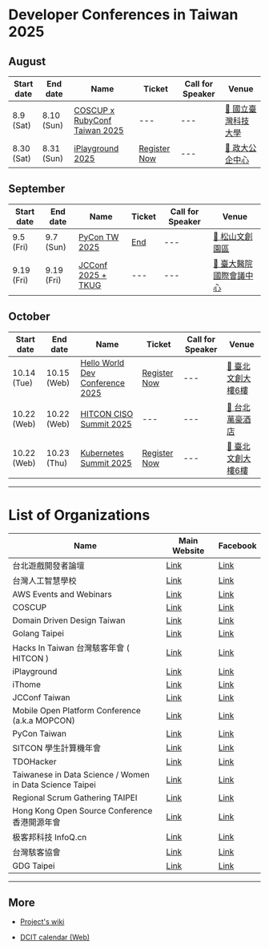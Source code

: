 # Developer Conferences in Taiwan 2025

## August

| Start date | End date | Name | Ticket | Call for Speaker | Venue |
| ---------- | -------- | ---- | ------ | ---------------- | ----- |
| 8.9 (Sat) | 8.10 (Sun) | [COSCUP x RubyConf Taiwan 2025](https://coscup.org/2025/) | --- | --- | [🛵 國立臺灣科技大學](https://maps.google.com/?q=%E5%9C%8B%E7%AB%8B%E8%87%BA%E7%81%A3%E7%A7%91%E6%8A%80%E5%A4%A7%E5%AD%B8) |
| 8.30 (Sat) | 8.31 (Sun) | [iPlayground 2025](https://iplayground.io/2025/) | [Register Now](https://iplayground.kktix.cc/events/2025general) | --- | [🛵 政大公企中心](https://maps.google.com/?q=%E6%94%BF%E5%A4%A7%E5%85%AC%E4%BC%81%E4%B8%AD%E5%BF%83) |

## September

| Start date | End date | Name | Ticket | Call for Speaker | Venue |
| ---------- | -------- | ---- | ------ | ---------------- | ----- |
| 9.5 (Fri) | 9.7 (Sun) | [PyCon TW 2025](https://tw.pycon.org/2025) | [End](https://tw.pycon.org/2025/zh-hant/registration/tickets) | --- | [🛵 松山文創園區](https://maps.google.com/?q=%E6%9D%BE%E5%B1%B1%E6%96%87%E5%89%B5%E5%9C%92%E5%8D%80) |
| 9.19 (Fri) | 9.19 (Fri) | [JCConf 2025 + TKUG](https://jcconf.tw/2025/) | --- | --- | [🛵 臺大醫院國際會議中心](https://maps.google.com/?q=%E8%87%BA%E5%A4%A7%E9%86%AB%E9%99%A2%E5%9C%8B%E9%9A%9B%E6%9C%83%E8%AD%B0%E4%B8%AD%E5%BF%83) |

## October

| Start date | End date | Name | Ticket | Call for Speaker | Venue |
| ---------- | -------- | ---- | ------ | ---------------- | ----- |
| 10.14 (Tue) | 10.15 (Web) | [Hello World Dev Conference 2025](https://hwdc.ithome.com.tw/2025) | [Register Now](https://hwdc.ithome.com.tw/2025/ticket) | --- | [🛵 臺北文創大樓6樓](https://maps.google.com/?q=%E8%87%BA%E5%8C%97%E6%96%87%E5%89%B5%E5%A4%A7%E6%A8%936%E6%A8%93) |
| 10.22 (Web) | 10.22 (Web) | [HITCON CISO Summit 2025](https://hitcon.org/2025/CISO/) | --- | --- | [🛵 台北萬豪酒店](https://maps.google.com/?q=%E5%8F%B0%E5%8C%97%E8%90%AC%E8%B1%AA%E9%85%92%E5%BA%97) |
| 10.22 (Web) | 10.23 (Thu) | [Kubernetes Summit 2025](https://k8s.ithome.com.tw) | [Register Now](https://k8s.ithome.com.tw/2025/ticket) | --- | [🛵 臺北文創大樓6樓](https://maps.google.com/?q=%E8%87%BA%E5%8C%97%E6%96%87%E5%89%B5%E5%A4%A7%E6%A8%936%E6%A8%93) |

---

# List of Organizations

| Name | Main Website | Facebook |
| ---- | ------------ | -------- |
| 台北遊戲開發者論壇 | [Link](https://tgdf.tw/) | [Link](https://www.facebook.com/TGDF.Official/) |
| 台灣人工智慧學校 | [Link](https://aiacademy.tw/) | [Link](https://www.facebook.com/aiacademy.tw/) |
| AWS Events and Webinars | [Link](https://aws.amazon.com/events) | [Link](https://www.facebook.com/amazonwebservices) |
| COSCUP | [Link](https://coscup.org/) | [Link](https://www.facebook.com/coscup/) |
| Domain Driven Design Taiwan | [Link](https://www.ddd-tw.com/) | [Link](https://www.facebook.com/DDDCommunity.tw/) |
| Golang Taipei | [Link](https://www.meetup.com/golang-taipei-meetup) | [Link](https://www.facebook.com/groups/269001993248363) |
| Hacks In Taiwan 台灣駭客年會 ( HITCON ) | [Link](https://hitcon.org/) | [Link](https://www.facebook.com/HITCON) |
| iPlayground | [Link](https://iplayground.io/) | [Link](https://www.facebook.com/theiPlayground) |
| iThome | [Link](https://www.ithome.com.tw/) | [Link](https://zh-tw.facebook.com/ithomeonline) |
| JCConf Taiwan | [Link](https://jcconf.tw/) | [Link](https://www.facebook.com/jcconf/) |
| Mobile Open Platform Conference (a.k.a MOPCON) | [Link](https://mopcon.org/) | [Link](https://zh-tw.facebook.com/mopcon/) |
| PyCon Taiwan | [Link](https://tw.pycon.org/) | [Link](https://zh-tw.facebook.com/pycontw/) |
| SITCON 學生計算機年會 | [Link](https://sitcon.org/) | [Link](https://sitcon.org/fb) |
| TDOHacker | [Link](http://tdohacker.org/) | [Link](https://www.facebook.com/tdohacker) |
| Taiwanese in Data Science / Women in Data Science Taipei | [Link](https://www.widstaipei.org/) | [Link](https://www.facebook.com/TWiDataScience/) |
| Regional Scrum Gathering TAIPEI | [Link](https://rsg.taipei/) | [Link](https://www.facebook.com/rsgtaipei) |
| Hong Kong Open Source Conference 香港開源年會 | [Link](https://hkoscon.org/) | [Link](https://www.facebook.com/hkoscon/) |
| 极客邦科技 InfoQ.cn | [Link](https://www.infoq.cn/) | [Link](https://weibo.com/p/1006061746173800/hom) |
| 台灣駭客協會 | [Link](https://hacker.org.tw/) | [Link](https://www.facebook.com/HackersInTaiwan) |
| GDG Taipei | [Link](https://gdg.community.dev/gdg-taipei/) | [Link](https://linktr.ee/gdg.taipei) |

---

## More


 - [Project's wiki](https://github.com/IvanWei/developer-conferences-in-taiwan/wiki)
    
 - [DCIT calendar (Web)](https://dcit.ivanwei.co/)
    
